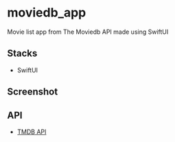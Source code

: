 # moviedb_app
Movie list app from The Moviedb API made using SwiftUI

## Stacks
- SwiftUI

## Screenshot


## API
- [TMDB API](https://www.themoviedb.org/)

